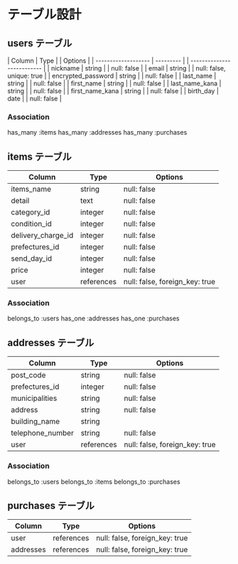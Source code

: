# テーブル設計

## users テーブル

| Column              | Type      | | Options                    |
| ------------------- | --------- | | -------------------------- |
| nickname            | string    | | null: false                |
| email               | string    | | null: false, unique: true  |
| encrypted_password  | string    | | null: false                |
| last_name           | string    | | null: false                |
| first_name          | string    | | null: false                |
| last_name_kana      | string    | | null: false                |
| first_name_kana     | string    | | null: false                |
| birth_day           | date      | | null: false                |

### Association
 has_many :items
 has_many :addresses
 has_many :purchases
 
 ## items テーブル

 | Column                 | Type       | Options                       |
 | ---------------------- | ---------- | ----------------------------- |
 | items_name             | string     | null: false                   |
 | detail                 | text       | null: false                   |
 | category_id            | integer    | null: false                   |
 | condition_id           | integer    | null: false                   |
 | delivery_charge_id     | integer    | null: false                   |
 | prefectures_id         | integer    | null: false                   |
 | send_day_id            | integer    | null: false                   |
 | price                  | integer    | null: false                   |
 | user                   | references | null: false, foreign_key: true|

 ### Association

 belongs_to :users
 has_one :addresses
 has_one :purchases

## addresses テーブル

| Column                    | Type           | Options                        |
| ------------------------- | -------------- | ------------------------------ |
| post_code                 | string         | null: false                    |
| prefectures_id            | integer        | null: false                    |
| municipalities            | string         | null: false                    |
| address                   | string         | null: false                    |
| building_name             | string         |                                |
| telephone_number          | string         | null: false                    |
| user                      | references     | null: false, foreign_key: true |

### Association
belongs_to :users
belongs_to :items
belongs_to :purchases

## purchases テーブル

| Column         | Type       | Options                        |
| -------------- | ---------- | ------------------------------ |
| user           | references | null: false, foreign_key: true |
| addresses      | references | null: false, foreign_key: true |